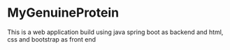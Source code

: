 # MyGenuineProtein

This is a web application build using java spring boot as backend and html, css and bootstrap as front end
